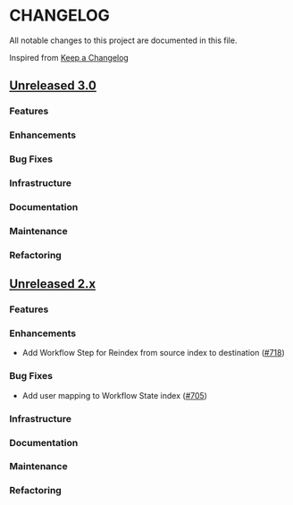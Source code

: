 # CHANGELOG
All notable changes to this project are documented in this file.

Inspired from [Keep a Changelog](https://keepachangelog.com/en/1.1.0/)

## [Unreleased 3.0](https://github.com/opensearch-project/flow-framework/compare/2.x...HEAD)
### Features
### Enhancements
### Bug Fixes
### Infrastructure
### Documentation
### Maintenance
### Refactoring

## [Unreleased 2.x](https://github.com/opensearch-project/flow-framework/compare/2.14...2.x)
### Features
### Enhancements
- Add Workflow Step for Reindex from source index to destination ([#718](https://github.com/opensearch-project/flow-framework/pull/718))

### Bug Fixes
- Add user mapping to Workflow State index ([#705](https://github.com/opensearch-project/flow-framework/pull/705))

### Infrastructure
### Documentation
### Maintenance
### Refactoring
